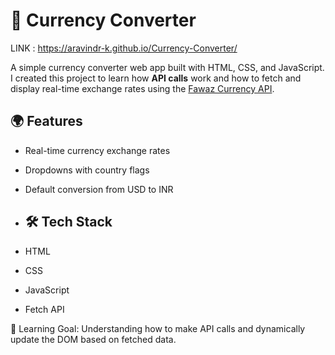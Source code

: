 # 💱 Currency Converter

LINK : 
https://aravindr-k.github.io/Currency-Converter/

A simple currency converter web app built with HTML, CSS, and JavaScript.  
I created this project to learn how **API calls** work and how to fetch and display real-time exchange rates using the [Fawaz Currency API](https://github.com/fawazahmed0/currency-api).

## 🌍 Features
- Real-time currency exchange rates
- Dropdowns with country flags
- Default conversion from USD to INR

- ## 🛠 Tech Stack
- HTML
- CSS
- JavaScript
- Fetch API

📘 Learning Goal: Understanding how to make API calls and dynamically update the DOM based on fetched data.
